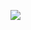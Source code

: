 [<img src="https://res.cloudinary.com/dojn5va73/image/upload/v1672335666/weather-app_xpk424.png" >](https://appetize.io/embed/8bnmakzrptf1hv9dq7v7bnteem?autoplay=false&debug=true&device=iphone12&deviceColor=black&embed=true&orientation=portrait&scale=73&screenOnly=false&xDocMsg=true&xdocMsg=true&params=%7B%22EXDevMenuDisableAutoLaunch%22%3Atrue%2C%22EXKernelLaunchUrlDefaultsKey%22%3A%22exp%3A%2F%2Fexp.host%2F%40xarahdion%2F8929c3%2B3Fqz_6piO5%22%2C%22EXKernelDisableNuxDefaultsKey%22%3Atrue%7D)
